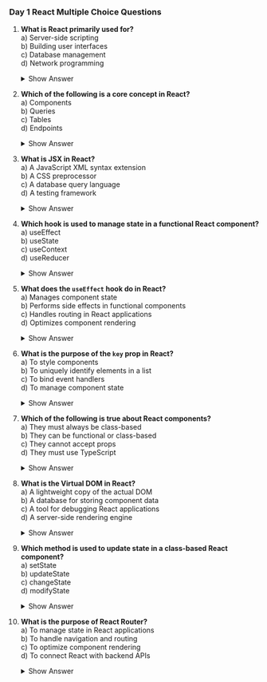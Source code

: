 
### Day 1 React Multiple Choice Questions

1. **What is React primarily used for?**\
   a) Server-side scripting\
   b) Building user interfaces\
   c) Database management\
   d) Network programming
   <details><summary>Show Answer</summary>Answer: b) Building user interfaces</details>


2. **Which of the following is a core concept in React?**\
   a) Components\
   b) Queries\
   c) Tables\
   d) Endpoints
   <details><summary>Show Answer</summary>Answer: a) Components</details>


3. **What is JSX in React?**\
   a) A JavaScript XML syntax extension\
   b) A CSS preprocessor\
   c) A database query language\
   d) A testing framework
   <details><summary>Show Answer</summary>Answer: a) A JavaScript XML syntax extension</details>


4. **Which hook is used to manage state in a functional React component?**\
   a) useEffect\
   b) useState\
   c) useContext\
   d) useReducer
   <details><summary>Show Answer</summary>Answer: b) useState</details>

5. **What does the `useEffect` hook do in React?**\
   a) Manages component state\
   b) Performs side effects in functional components\
   c) Handles routing in React applications\
   d) Optimizes component rendering
   <details><summary>Show Answer</summary>Answer: b) Performs side effects in functional components</details>


6. **What is the purpose of the `key` prop in React?**\
   a) To style components\
   b) To uniquely identify elements in a list\
   c) To bind event handlers\
   d) To manage component state
   <details><summary>Show Answer</summary>Answer: b) To uniquely identify elements in a list</details>


7. **Which of the following is true about React components?**\
   a) They must always be class-based\
   b) They can be functional or class-based\
   c) They cannot accept props\
   d) They must use TypeScript
   <details><summary>Show Answer</summary>Answer: b) They can be functional or class-based</details>


8. **What is the Virtual DOM in React?**\
   a) A lightweight copy of the actual DOM\
   b) A database for storing component data\
   c) A tool for debugging React applications\
   d) A server-side rendering engine
   <details><summary>Show Answer</summary>Answer: a) A lightweight copy of the actual DOM</details>


9. **Which method is used to update state in a class-based React component?**\
   a) setState\
   b) updateState\
   c) changeState\
   d) modifyState
   <details><summary>Show Answer</summary>Answer: a) setState</details>


10. **What is the purpose of React Router?**\
    a) To manage state in React applications\
    b) To handle navigation and routing\
    c) To optimize component rendering\
    d) To connect React with backend APIs
    <details><summary>Show Answer</summary>Answer: b) To handle navigation and routing</details>